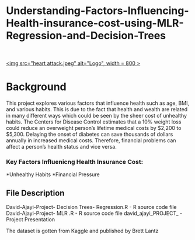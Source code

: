 # Understanding-Factors-Influencing-Health-insurance-cost-using-MLR-Regression-and-Decision-Trees

<!-- PROJECT LOGO -->
<br />
<p align="center">
  
  <a href="https://github.com/Dajayi1/Understanding-Factors-Influencing-Health-insurance-cost-using-MLR-Regression-and-Decision-Trees
  ">
    <img src="heart attack.jpeg" alt="Logo", width = 800 >
  </a>
  
</p>




# Background
This project explores various factors that influence health such as age, BMI, and various habits. This is due to the fact that health and wealth are related in many different ways which could be seen by the sheer cost of unhealthy habits.
The Centers for Disease Control estimates that a 10% weight loss could reduce an overweight person’s lifetime medical costs by $2,200 to $5,300. Delaying the onset of diabetes can save thousands of dollars annually in increased medical costs. Therefore, financial problems can affect a person’s health status and vice versa.

### Key Factors Influenicng Health Insurance Cost:
 
*Unhealthy Habits
*Financial Pressure



## File Description


David-Ajayi-Project- Decision Trees- Regression.R - R source code file
David-Ajayi-Project- MLR .R - R source code file
david_ajayi_PROJECT_  - Project Presentation 



The dataset is gotten from Kaggle and published by Brett Lantz


